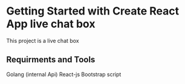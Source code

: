 # Getting Started with Create React App live chat box

This project is a live chat box 
 ## Requirments and Tools

 Golang (internal Api)
 React-js
 Bootstrap script



